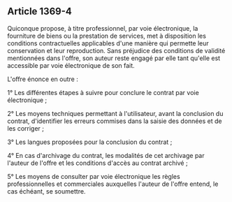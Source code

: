 Article 1369-4
----
Quiconque propose, à titre professionnel, par voie électronique, la fourniture
de biens ou la prestation de services, met à disposition les conditions
contractuelles applicables d'une manière qui permette leur conservation et leur
reproduction. Sans préjudice des conditions de validité mentionnées dans
l'offre, son auteur reste engagé par elle tant qu'elle est accessible par voie
électronique de son fait.

L'offre énonce en outre :

1° Les différentes étapes à suivre pour conclure le contrat par voie
électronique ;

2° Les moyens techniques permettant à l'utilisateur, avant la conclusion du
contrat, d'identifier les erreurs commises dans la saisie des données et de les
corriger ;

3° Les langues proposées pour la conclusion du contrat ;

4° En cas d'archivage du contrat, les modalités de cet archivage par l'auteur de
l'offre et les conditions d'accès au contrat archivé ;

5° Les moyens de consulter par voie électronique les règles professionnelles et
commerciales auxquelles l'auteur de l'offre entend, le cas échéant, se
soumettre.
